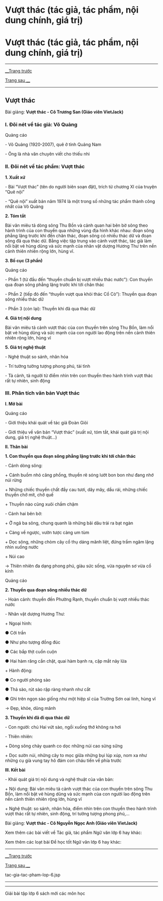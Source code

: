 # Vượt thác (tác giả, tác phẩm, nội dung chính, giá trị)

# Vượt thác (tác giả, tác phẩm, nội dung chính, giá trị)

* * *

[__Trang trước](https://vietjack.com/ngu-van-6/tac-gia-tac-pham-lop-6.jsp)

[Trang sau __](https://vietjack.com/ngu-van-6/tac-gia-tac-pham-lop-6.jsp)

* * *

## Vượt thác

Bài giảng: **Vượt thác - Cô Trương San (Giáo viên VietJack)**

### I. Đôi nét về tác giả: Võ Quảng

Quảng cáo

\- Võ Quảng (1920-2007), quê ở tỉnh Quảng Nam

\- Ông là nhà văn chuyên viết cho thiếu nhi

### II. Đôi nét về tác phẩm: Vượt thác 

**1\. Xuất xứ**

\- Bài “Vượt thác” (tên do người biên soạn đặt), trích từ chương XI của truyện “Quê nội”

\- “Quê nội” xuất bản năm 1974 là một trong số những tác phẩm thành công nhất của Võ Quảng

**2\. Tóm tắt**

Bài văn miêu tả dòng sông Thu Bồn và cảnh quan hai bên bờ sông theo hành trình của con thuyền qua những vùng địa hình khác nhau: đoạn sông phẳng lặng trước khi đến chân thác, đoạn sông có nhiều thác dữ và đoạn sông đã qua thác dữ. Bằng việc tập trung vào cảnh vượt thác, tác giả làm nổi bật vẻ hùng dũng và sức mạnh của nhân vật dượng Hương Thư trên nền cảnh thiên nhiên rộng lớn, hùng vĩ.

**3\. Bố cục (3 phần)**

Quảng cáo

\- Phần 1 (từ đầu đến “thuyền chuẩn bị vượt nhiều thác nước”): Con thuyền qua đoạn sông phẳng lặng trước khi tới chân thác

\- Phần 2 (tiếp đó đến “thuyền vượt qua khỏi thác Cổ Cò”): Thuyền qua đoạn sông nhiều thác dữ

\- Phần 3 (còn lại): Thuyền khi đã qua thác dữ

**4\. Giá trị nội dung**

Bài văn miêu tả cảnh vượt thác của con thuyền trên sông Thu Bồn, làm nổi bật vẻ hùng dũng và sức mạnh của con người lao động trên nền cảnh thiên nhiên rộng lớn, hùng vĩ

**5\. Giá trị nghệ thuật**

\- Nghệ thuật so sánh, nhân hóa

\- Trí tưởng tưởng tượng phong phú, tài tình

\- Tả cảnh, tả người từ điểm nhìn trên con thuyền theo hành trình vượt thác rất tự nhiên, sinh động

### III. Phân tích văn bản Vượt thác

**I. Mở bài**

Quảng cáo

\- Giới thiệu khái quát về tác giả Đoàn Giỏi

\- Giới thiệu về văn bản “Vượt thác” (xuất xứ, tóm tắt, khái quát giá trị nội dung, giá trị nghệ thuật…)

**II. Thân bài**

**1\. Con thuyền qua đoạn sông phẳng lặng trước khi tới chân thác**

\- Cảnh dòng sông:

\+ Cánh buồm nhỏ căng phồng, thuyền rẽ sóng lướt bon bon như đang nhớ núi rừng

\+ Những chiếc thuyền chất đầy cau tươi, dây mây, dầu rái, những chiếc thuyền chở mít, chở quế

\+ Thuyền nào cũng xuôi chầm chậm

\- Cảnh hai bên bờ:

\+ Ở ngã ba sông, chung quanh là những bãi dâu trải ra bạt ngàn

\+ Càng về ngược, vườn tược càng um tùm

\+ Dọc sông, những chòm cây cổ thụ dáng mãnh liệt, đứng trầm ngâm lặng nhìn xuống nước

\+ Núi cao

→ Thiên nhiên đa dạng phong phú, giàu sức sống, vừa nguyên sơ vừa cổ kính

Quảng cáo

**2\. Thuyền qua đoạn sông nhiều thác dữ**

\- Hoàn cảnh: thuyền đến Phường Rạnh, thuyền chuẩn bị vượt nhiều thác nước

\- Nhân vật dượng Hương Thư:

\+ Ngoại hình:

● Cởi trần

● Như pho tượng đồng đúc

● Các bắp thịt cuồn cuộn

● Hai hàm răng cắn chặt, quai hàm bạnh ra, cặp mắt nảy lửa 

\+ Hành động:

● Co người phóng sào

● Thả sào, rút sào rập ràng nhanh như cắt

● Ghì trên ngọn sào giống như một hiệp sĩ của Trường Sơn oai linh, hùng vĩ

→ Đẹp, khỏe, dũng mãnh

**3\. Thuyền khi đã đi qua thác dữ**

\- Con người: chú Hai vứt sào, ngồi xuống thở không ra hơi

\- Thiên nhiên:

\+ Dòng sông chảy quanh co dọc những núi cao sừng sững

\+ Dọc sườn núi, những cây to mọc giữa những bụi lúp xúp, nom xa như những cụ già vung tay hô đám con cháu tiến về phía trước

**III. Kết bài**

\- Khái quát giá trị nội dung và nghệ thuật của văn bản:

\+ Nội dung: Bài văn miêu tả cảnh vượt thác của con thuyền trên sông Thu Bồn, làm nổi bật vẻ hùng dũng và sức mạnh của con người lao động trên nền cảnh thiên nhiên rộng lớn, hùng vĩ

\+ Nghệ thuật: so sánh, nhân hóa, điểm nhìn trên con thuyền theo hành trình vượt thác rất tự nhiên, sinh động, trí tưởng tượng phong phú,…

Bài giảng: **Vượt thác - Cô Nguyễn Ngọc Anh (Giáo viên VietJack)**

Xem thêm các bài viết về Tác giả, tác phẩm Ngữ văn lớp 6 hay khác:

Xem thêm các loạt bài Để học tốt Ngữ văn lớp 6 hay khác:

* * *

[__Trang trước](https://vietjack.com/ngu-van-6/tac-gia-tac-pham-lop-6.jsp)

[Trang sau __](https://vietjack.com/ngu-van-6/tac-gia-tac-pham-lop-6.jsp)

tac-gia-tac-pham-lop-6.jsp

* * *

* * *

Giải bài tập lớp 6 sách mới các môn học
